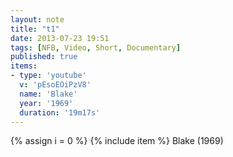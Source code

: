 ```yaml
---
layout: note
title: "t1"
date: 2013-07-23 19:51
tags: [NFB, Video, Short, Documentary]
published: true
items:
- type: 'youtube'
  v: 'pEsoEOiPzV8'
  name: 'Blake'
  year: '1969'
  duration: '19m17s'
---
```

{% assign i = 0  %}
{% include item %}
Blake (1969)